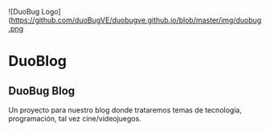 ![DuoBug Logo](https://github.com/duoBugVE/duobugve.github.io/blob/master/img/duobug.png
# DuoBlog
## DuoBug Blog
Un proyecto para nuestro blog donde trataremos temas de tecnología, programación, tal vez cine/videojuegos. 
